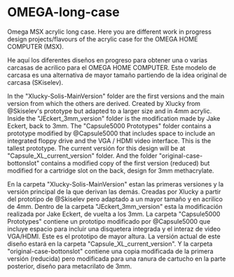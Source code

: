 # OMEGA-long-case
Omega MSX acrylic long case.
Here you are different work in progress design projects/flavours of the acrylic case for the OMEGA HOME COMPUTER (MSX).

He aquí los diferentes diseños en progreso para obtener una o varias carcasas de acrilico para el OMEGA HOME COMPUTER.
Este modelo de carcasa es una alternativa de mayor tamaño partiendo de la idea original de carcasa (SKiselev).

In the "Xlucky-Solis-MainVersion" folder are the first versions and the main version from which the others are derived. Created by Xlucky from @Skiselev's prototype but adapted to a larger size and in 4mm acrylic.
Inside the "JEckert_3mm_version" folder is the modification made by Jake Eckert, back to 3mm.
The "Capsule5000 Prototypes" folder contains a prototype modified by @Capsule5000 that includes space to include an integrated floppy drive and the VGA / HDMI video interface. This is the tallest prototype. The current versión for this design will be at "Capsule_XL_current_version" folder.
And the folder "original-case-bottonslot" contains a modified copy of the first version (reduced) but modified for a cartridge slot on the back, design for 3mm methacrylate.

En la carpeta "Xlucky-Solis-MainVersion" estan las primeras versiones y la versión principal de la que derivan las demás. Creadas por Xlucky a partir del prototipo de @Skiselev pero adaptado a un mayor tamaño y en acrilico de 4mm.
Dentro de la carpeta "JEckert_3mm_version" esta la modificación realizada por Jake Eckert, de vuelta a los 3mm.
La carpeta "Capsule5000 Prototypes" contiene un prototipo modificado por @Capsule5000 que incluye espacio para incluir una disquetera integrada y el interaz de video VGA/HDMI. Este es el prototipo de mayor altura. La versión actual de este diseño estará en la carpeta "Capsule_XL_current_version".
Y la carpeta "original-case-bottonslot" contiene una copia modificada de la primera versión (reducida) pero modificada para una ranura de cartucho en la parte posterior, diseño para metacrilato de 3mm.
